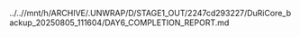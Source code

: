 ../..//mnt/h/ARCHIVE/.UNWRAP/D/STAGE1_OUT/2247cd293227/DuRiCore_backup_20250805_111604/DAY6_COMPLETION_REPORT.md